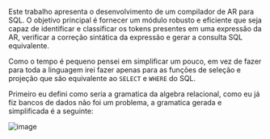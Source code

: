 Este trabalho apresenta o desenvolvimento de um compilador de AR para SQL. O objetivo principal é fornecer um módulo robusto e eficiente que seja capaz de identificar e classificar os tokens presentes em uma expressão da AR, verificar a correção sintática da expressão e gerar a consulta SQL equivalente.

Como o tempo é pequeno pensei em simplificar um pouco, em vez de fazer para toda a linguagem irei fazer apenas para as funções de seleção e projeção que são equivalente ao `SELECT` e `WHERE` do SQL.

Primeiro eu defini como seria a gramatica da algebra relacional, como eu já fiz bancos de dados não foi um problema, a gramatica gerada e simplificada é a seguinte:

![image](https://github.com/danielsouzza/CompilerAR/assets/100795273/128a3601-4fd1-43e0-b6d2-03e2091e2dc1)
